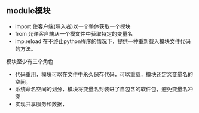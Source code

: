 module模块
---
- import 使客户端(导入者)以一个整体获取一个模块
- from 允许客户端从一个模文件中获取特定的变量名
- imp.reload 在不终止python程序的情况下，提供一种重新载入模块文件代码的方法。

模块至少有三个角色
- 代码重用，模块可以在文件中永久保存代码，可以重载，模块还定义变量名的空间。
- 系统命名空间的划分，模块将变量名封装进了自包含的软件包，避免变量名冲突
- 实现共享服务和数据，
